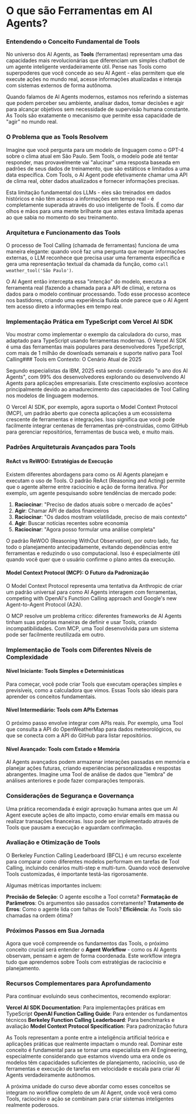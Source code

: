 # O que são Ferramentas em AI Agents?

### Entendendo o Conceito Fundamental de Tools

No universo dos AI Agents, as **Tools** (ferramentas) representam uma das capacidades mais revolucionárias que diferenciam um simples chatbot de um agente inteligente verdadeiramente útil. Pense nas Tools como superpoderes que você concede ao seu AI Agent - elas permitem que ele execute ações no mundo real, acesse informações atualizadas e interaja com sistemas externos de forma autônoma.

Quando falamos de AI Agents modernos, estamos nos referindo a sistemas que podem perceber seu ambiente, analisar dados, tomar decisões e agir para alcançar objetivos sem necessidade de supervisão humana constante. As Tools são exatamente o mecanismo que permite essa capacidade de "agir" no mundo real.

### O Problema que as Tools Resolvem

Imagine que você pergunta para um modelo de linguagem como o GPT-4 sobre o clima atual em São Paulo. Sem Tools, o modelo pode até tentar responder, mas provavelmente vai "alucinar" uma resposta baseada em padrões de seus dados de treinamento, que são estáticos e limitados a uma data específica. Com Tools, o AI Agent pode efetivamente chamar uma API de clima real, obter dados atualizados e fornecer informações precisas.

Esta limitação fundamental dos LLMs - eles são treinados em dados históricos e não têm acesso a informações em tempo real - é completamente superada através do uso inteligente de Tools. É como dar olhos e mãos para uma mente brilhante que antes estava limitada apenas ao que sabia no momento do seu treinamento.

### Arquitetura e Funcionamento das Tools

O processo de Tool Calling (chamada de ferramentas) funciona de uma maneira elegante: quando você faz uma pergunta que requer informações externas, o LLM reconhece que precisa usar uma ferramenta específica e gera uma representação textual da chamada da função, como `call weather_tool('São Paulo')`.

O AI Agent então intercepta essa "intenção" do modelo, executa a ferramenta real (fazendo a chamada para a API de clima), e retorna os dados para o modelo continuar processando. Todo esse processo acontece nos bastidores, criando uma experiência fluida onde parece que o AI Agent tem acesso direto a informações em tempo real.

### Implementação Prática em TypeScript com Vercel AI SDK

Vou mostrar como implementar o exemplo da calculadora do curso, mas adaptado para TypeScript usando ferramentas modernas. O Vercel AI SDK é uma das ferramentas mais populares para desenvolvedores TypeScript, com mais de 1 milhão de downloads semanais e suporte nativo para Tool Calling### Tools em Contexto: O Cenário Atual de 2025

Segundo especialistas da IBM, 2025 está sendo considerado "o ano dos AI Agents", com 99% dos desenvolvedores explorando ou desenvolvendo AI Agents para aplicações empresariais. Este crescimento explosivo acontece principalmente devido ao amadurecimento das capacidades de Tool Calling nos modelos de linguagem modernos.

O Vercel AI SDK, por exemplo, agora suporta o Model Context Protocol (MCP), um padrão aberto que conecta aplicações a um ecossistema crescente de ferramentas e integrações. Isso significa que você pode facilmente integrar centenas de ferramentas pré-construídas, como GitHub para gerenciar repositórios, ferramentas de busca web, e muito mais.

### Padrões Arquiteturais Avançados para Tools

#### ReAct vs ReWOO: Estratégias de Execução

Existem diferentes abordagens para como os AI Agents planejam e executam o uso de Tools. O padrão ReAct (Reasoning and Acting) permite que o agente alterne entre raciocínio e ação de forma iterativa. Por exemplo, um agente pesquisando sobre tendências de mercado pode:

1. **Raciocinar**: "Preciso de dados atuais sobre o mercado de ações"
2. **Agir**: Chamar API de dados financeiros  
3. **Raciocinar**: "Os dados mostram volatilidade, preciso de mais contexto"
4. **Agir**: Buscar notícias recentes sobre economia
5. **Raciocinar**: "Agora posso formular uma análise completa"

O padrão ReWOO (Reasoning WithOut Observation), por outro lado, faz todo o planejamento antecipadamente, evitando dependências entre ferramentas e reduzindo o uso computacional. Isso é especialmente útil quando você quer que o usuário confirme o plano antes da execução.

#### Model Context Protocol (MCP): O Futuro da Padronização

O Model Context Protocol representa uma tentativa da Anthropic de criar um padrão universal para como AI Agents interagem com ferramentas, competing with OpenAI's Function Calling approach and Google's new Agent-to-Agent Protocol (A2A). 

O MCP resolve um problema crítico: diferentes frameworks de AI Agents tinham suas próprias maneiras de definir e usar Tools, criando incompatibilidades. Com MCP, uma Tool desenvolvida para um sistema pode ser facilmente reutilizada em outro.

### Implementação de Tools com Diferentes Níveis de Complexidade

#### Nível Iniciante: Tools Simples e Determinísticas

Para começar, você pode criar Tools que executam operações simples e previsíveis, como a calculadora que vimos. Essas Tools são ideais para aprender os conceitos fundamentais.

#### Nível Intermediário: Tools com APIs Externas

O próximo passo envolve integrar com APIs reais. Por exemplo, uma Tool que consulta a API do OpenWeatherMap para dados meteorológicos, ou que se conecta com a API do GitHub para listar repositórios.

#### Nível Avançado: Tools com Estado e Memória

AI Agents avançados podem armazenar interações passadas em memória e planejar ações futuras, criando experiências personalizadas e respostas abrangentes. Imagine uma Tool de análise de dados que "lembra" de análises anteriores e pode fazer comparações temporais.

### Considerações de Segurança e Governança

Uma prática recomendada é exigir aprovação humana antes que um AI Agent execute ações de alto impacto, como enviar emails em massa ou realizar transações financeiras. Isso pode ser implementado através de Tools que pausam a execução e aguardam confirmação.

### Avaliação e Otimização de Tools

O Berkeley Function Calling Leaderboard (BFCL) é um recurso excelente para comparar como diferentes modelos performam em tarefas de Tool Calling, incluindo cenários multi-step e multi-turn. Quando você desenvolve Tools customizadas, é importante testá-las rigorosamente.

Algumas métricas importantes incluem:

**Precisão de Seleção**: O agente escolhe a Tool correta? **Formatação de Parâmetros**: Os argumentos são passados corretamente? **Tratamento de Erros**: Como o agente lida com falhas de Tools? **Eficiência**: As Tools são chamadas na ordem ótima?

### Próximos Passos em Sua Jornada

Agora que você compreende os fundamentos das Tools, o próximo conceito crucial será entender o **Agent Workflow** - como os AI Agents observam, pensam e agem de forma coordenada. Este workflow integra tudo que aprendemos sobre Tools com estratégias de raciocínio e planejamento.

### Recursos Complementares para Aprofundamento

Para continuar evoluindo seus conhecimentos, recomendo explorar:

**Vercel AI SDK Documentation**: Para implementações práticas em TypeScript **OpenAI Function Calling Guide**: Para entender os fundamentos técnicos **Berkeley Function Calling Leaderboard**: Para benchmarks e avaliação **Model Context Protocol Specification**: Para padronização futura

As Tools representam a ponte entre a inteligência artificial teórica e aplicações práticas que realmente impactam o mundo real. Dominar este conceito é fundamental para se tornar uma especialista em AI Engineering, especialmente considerando que estamos vivendo uma era onde os modelos têm capacidades suficientes de planejamento, raciocínio, uso de ferramentas e execução de tarefas em velocidade e escala para criar AI Agents verdadeiramente autônomos.

A próxima unidade do curso deve abordar como esses conceitos se integram no workflow completo de um AI Agent, onde você verá como Tools, raciocínio e ação se combinam para criar sistemas inteligentes realmente poderosos.